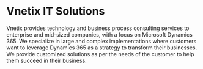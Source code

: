 # Vnetix IT Solutions
Vnetix provides technology and business process consulting services to enterprise and mid-sized companies, with a focus on Microsoft Dynamics 365. We specialize in large and complex implementations where customers want to leverage Dynamics 365 as a strategy to transform their businesses. We provide customized solutions as per the needs of the customer to help them succeed in their business.